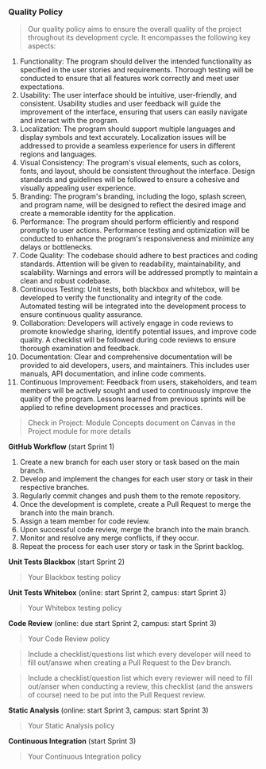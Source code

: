 ### Quality Policy
>Our quality policy aims to ensure the overall quality of the project throughout its development cycle. It encompasses the following key aspects:
1.	Functionality: The program should deliver the intended functionality as specified in the user stories and requirements. Thorough testing will be conducted to ensure that all features work correctly and meet user expectations.
2.	Usability: The user interface should be intuitive, user-friendly, and consistent. Usability studies and user feedback will guide the improvement of the interface, ensuring that users can easily navigate and interact with the program.
3.	Localization: The program should support multiple languages and display symbols and text accurately. Localization issues will be addressed to provide a seamless experience for users in different regions and languages.
4.	Visual Consistency: The program's visual elements, such as colors, fonts, and layout, should be consistent throughout the interface. Design standards and guidelines will be followed to ensure a cohesive and visually appealing user experience.
5.	Branding: The program's branding, including the logo, splash screen, and program name, will be designed to reflect the desired image and create a memorable identity for the application.
6.	Performance: The program should perform efficiently and respond promptly to user actions. Performance testing and optimization will be conducted to enhance the program's responsiveness and minimize any delays or bottlenecks.
7.	Code Quality: The codebase should adhere to best practices and coding standards. Attention will be given to readability, maintainability, and scalability. Warnings and errors will be addressed promptly to maintain a clean and robust codebase.
8.	Continuous Testing: Unit tests, both blackbox and whitebox, will be developed to verify the functionality and integrity of the code. Automated testing will be integrated into the development process to ensure continuous quality assurance.
9.	Collaboration: Developers will actively engage in code reviews to promote knowledge sharing, identify potential issues, and improve code quality. A checklist will be followed during code reviews to ensure thorough examination and feedback.
10.	Documentation: Clear and comprehensive documentation will be provided to aid developers, users, and maintainers. This includes user manuals, API documentation, and inline code comments.
11.	Continuous Improvement: Feedback from users, stakeholders, and team members will be actively sought and used to continuously improve the quality of the program. Lessons learned from previous sprints will be applied to refine development processes and practices.

> Check in Project: Module Concepts document on Canvas in the Project module for more details 

**GitHub Workflow** (start Sprint 1)
1. Create a new branch for each user story or task based on the main branch.
2. Develop and implement the changes for each user story or task in their respective branches.
3. Regularly commit changes and push them to the remote repository.
4. Once the development is complete, create a Pull Request to merge the branch into the main branch.
5. Assign a team member for code review.
6. Upon successful code review, merge the branch into the main branch.
7. Monitor and resolve any merge conflicts, if they occur.
8. Repeat the process for each user story or task in the Sprint backlog.


**Unit Tests Blackbox** (start Sprint 2)
  > Your Blackbox testing policy 

 **Unit Tests Whitebox** (online: start Sprint 2, campus: start Sprint 3)
  > Your Whitebox testing policy 

**Code Review** (online: due start Sprint 2, campus: start Sprint 3)
  > Your Code Review policy   

  > Include a checklist/questions list which every developer will need to fill out/answe when creating a Pull Request to the Dev branch. 

  > Include a checklist/question list which every reviewer will need to fill out/anser when conducting a review, this checklist (and the answers of course) need to be put into the Pull Request review.

**Static Analysis**  (online: start Sprint 3, campus: start Sprint 3)
  > Your Static Analysis policy   

**Continuous Integration**  (start Sprint 3)
  > Your Continuous Integration policy
